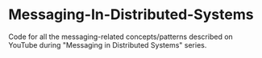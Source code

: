 # Messaging-In-Distributed-Systems
Code for all the messaging-related concepts/patterns described on YouTube during "Messaging in Distributed Systems" series.
